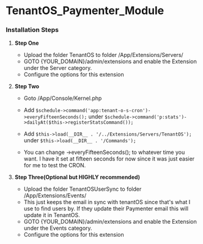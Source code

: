 # TenantOS_Paymenter_Module

### Installation Steps

1. **Step One**
   - Upload the folder TenantOS to folder /App/Extensions/Servers/
   - GOTO {YOUR_DOMAIN}/admin/extensions and enable the Extension under the Server category.
   - Configure the options for this extension

2. **Step Two**
   - Goto /App/Console/Kernel.php

   - Add ```$schedule->command('app:tenant-o-s-cron')->everyFifteenSeconds();``` under ```$schedule->command('p:stats')->dailyAt($this->registerStatsCommand());```

    - Add ```$this->load(__DIR__ . '/../Extensions/Servers/TenantOS');``` under ```$this->load(__DIR__ . '/Commands');```

    - You can change ->everyFifteenSeconds(); to whatever time you want. I have it set at fifteen seconds for now since it was just easier for me to test the CRON.



3. **Step Three(Optional but HIGHLY recommended)**
   - Upload the folder TenantOSUserSync to folder /App/Extensions/Events/
   - This just keeps the email in sync with tenantOS since that's what I use to find users by. If they update their  Paymenter email this will update it in TenantOS.
   - GOTO {YOUR_DOMAIN}/admin/extensions and enable the Extension under the Events category.
   - Configure the options for this extension